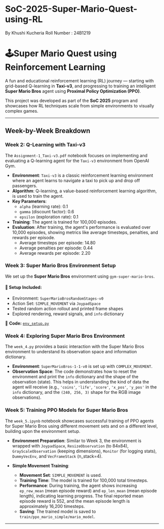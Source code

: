 # SoC-2025-Super-Mario-Quest-using-RL
By Khushi Kucheria Roll Number : 24B1219
# 🕹Super Mario Quest using Reinforcement Learning

A fun and educational reinforcement learning (RL) journey — starting with grid-based Q-learning in **Taxi-v3**, and progressing to training an intelligent **Super Mario Bros** agent using **Proximal Policy Optimization (PPO)**.

This project was developed as part of the **SoC 2025** program and showcases how RL techniques scale from simple environments to visually complex games.

---

## Week-by-Week Breakdown

### Week 2: Q-Learning with Taxi-v3

The `Assignment-1_Taxi-v3.pdf` notebook focuses on implementing and evaluating a Q-learning agent for the `Taxi-v3` environment from OpenAI Gym.

* **Environment**: `Taxi-v3` is a classic reinforcement learning environment where an agent learns to navigate a taxi to pick up and drop off passengers.
* **Algorithm**: Q-learning, a value-based reinforcement learning algorithm, is used to train the agent.
* **Key Parameters**:
    * `alpha` (learning rate): 0.1
    * `gamma` (discount factor): 0.6
    * `epsilon` (exploration rate): 0.1
* **Training**: The agent is trained for 100,000 episodes.
* **Evaluation**: After training, the agent's performance is evaluated over 10,000 episodes, showing metrics like average timesteps, penalties, and rewards per episode.
    * Average timesteps per episode: 14.80
    * Average penalties per episode: 0.44
    * Average rewards per episode: 2.20

### Week 3: Super Mario Bros Environment Setup

We set up the **Super Mario Bros** environment using `gym-super-mario-bros`.

#### 🧰 Setup Included:
- Environment: `SuperMarioBrosRandomStages-v0`
- Action Set: `SIMPLE_MOVEMENT` via `JoypadSpace`
- Tested random action rollout and printed frame shapes
- Explored rendering, reward signals, and `info` dictionary

🔗 **Code:** [`env_setup.py`](./env_setup.py)

### Week 4: Exploring Super Mario Bros Environment

The `week_4.py` provides a basic interaction with the Super Mario Bros environment to understand its observation space and information dictionary.

* **Environment**: `SuperMarioBros-1-1-v0` is set up with `COMPLEX_MOVEMENT`.
* **Observation Space**: The code demonstrates how to reset the environment and print the `info` dictionary and the shape of the observation (state). This helps in understanding the kind of data the agent will receive (e.g., `'coins'`, `'life'`, `'score'`, `'x_pos'`, `'y_pos'` in the `info` dictionary, and the `(240, 256, 3)` shape for the RGB image observations).

### Week 5: Training PPO Models for Super Mario Bros

The `week_5.ipynb` notebook showcases successful training of PPO agents for Super Mario Bros using different movement sets and on a different level, building upon the environment setup.

* **Environment Preparation**: Similar to Week 3, the environment is wrapped with `JoypadSpace`, `ResizeObservation` (to 84x84), `GrayScaleObservation` (keeping dimensions), `Monitor` (for logging stats), `DummyVecEnv`, and `VecFrameStack` (n\_stack=4).

* **Simple Movement Training**:
    * **Movement Set**: `SIMPLE_MOVEMENT` is used.
    * **Training Time**: The model is trained for 100,000 total timesteps.
    * **Performance**: During training, the agent shows increasing `ep_rew_mean` (mean episode reward) and `ep_len_mean` (mean episode length), indicating learning progress. The final reported mean episode reward is 552, and the mean episode length is approximately 16,200 timesteps.
    * **Saving**: The trained model is saved to `train/ppo_mario_simple/mario_model`.

---
